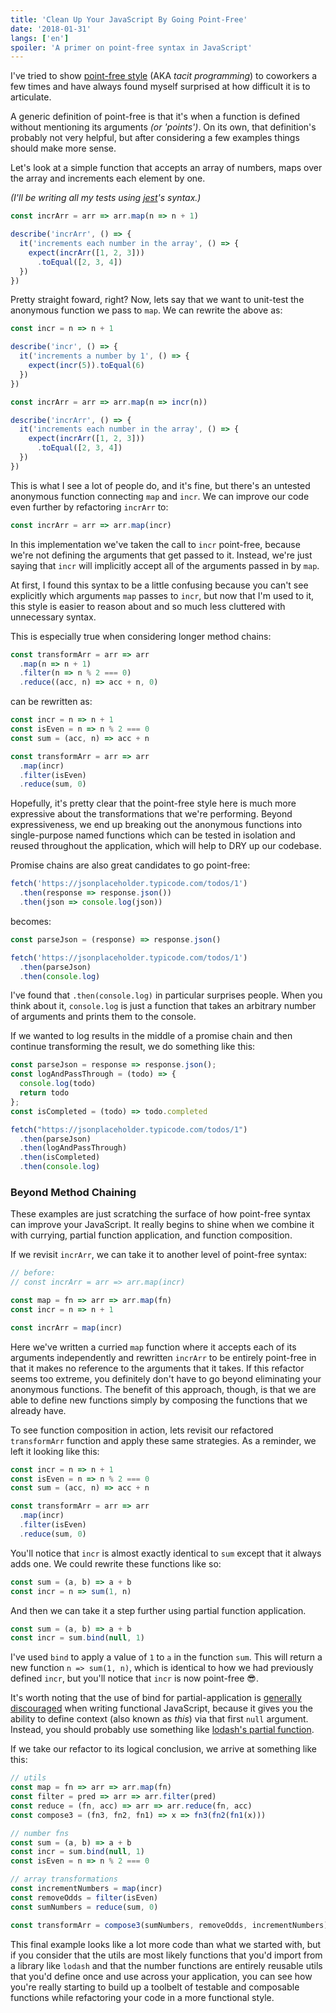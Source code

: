 ```yaml
---
title: 'Clean Up Your JavaScript By Going Point-Free'
date: '2018-01-31'
langs: ['en']
spoiler: 'A primer on point-free syntax in JavaScript'
---
```


I've tried to show [point-free style](https://en.wikipedia.org/wiki/Tacit_programming) (AKA _tacit programming_) to coworkers a few times and have always found myself surprised at how difficult it is to articulate.

A generic definition of point-free is that it's when a function is defined without mentioning its arguments _(or 'points')_. On its own, that definition's probably not very helpful, but after considering a few examples things should make more sense.

Let's look at a simple function that accepts an array of numbers, maps over the array and increments each element by one.

_(I'll be writing all my tests using [jest](https://jestjs.io/)'s syntax.)_

```js
const incrArr = arr => arr.map(n => n + 1)

describe('incrArr', () => {
  it('increments each number in the array', () => {
    expect(incrArr([1, 2, 3]))
      .toEqual([2, 3, 4])
  })
})
```

Pretty straight foward, right? Now, lets say that we want to unit-test the anonymous function we pass to `map`. We can rewrite the above as:

```js
const incr = n => n + 1

describe('incr', () => {
  it('increments a number by 1', () => {
    expect(incr(5)).toEqual(6)
  })
})

const incrArr = arr => arr.map(n => incr(n))

describe('incrArr', () => {
  it('increments each number in the array', () => {
    expect(incrArr([1, 2, 3]))
      .toEqual([2, 3, 4])
  })
})
```

This is what I see a lot of people do, and it's fine, but there's an untested anonymous function connecting `map` and `incr`. We can improve our code even further by refactoring `incrArr` to:

```js
const incrArr = arr => arr.map(incr)
```

In this implementation we've taken the call to `incr` point-free, because we're not defining the arguments that get passed to it. Instead, we're just saying that `incr` will implicitly accept all of the arguments passed in by `map`.

At first, I found this syntax to be a little confusing because you can't see explicitly which arguments `map` passes to `incr`, but now that I'm used to it, this style is easier to reason about and so much less cluttered with unnecessary syntax.

This is especially true when considering longer method chains:

```js
const transformArr = arr => arr
  .map(n => n + 1)
  .filter(n => n % 2 === 0)
  .reduce((acc, n) => acc + n, 0)
```

can be rewritten as:

```js
const incr = n => n + 1
const isEven = n => n % 2 === 0
const sum = (acc, n) => acc + n

const transformArr = arr => arr
  .map(incr)
  .filter(isEven)
  .reduce(sum, 0)
```

Hopefully, it's pretty clear that the point-free style here is much more expressive about the transformations that we're performing. Beyond expressiveness, we end up breaking out the anonymous functions into single-purpose named functions which can be tested in isolation and reused throughout the application, which will help to DRY up our codebase.

Promise chains are also great candidates to go point-free:

```js
fetch('https://jsonplaceholder.typicode.com/todos/1')
  .then(response => response.json())
  .then(json => console.log(json))
```

becomes:

```js
const parseJson = (response) => response.json()

fetch('https://jsonplaceholder.typicode.com/todos/1')
  .then(parseJson)
  .then(console.log)
```

I've found that `.then(console.log)` in particular surprises people. When you think about it, `console.log` is just a function that takes an arbitrary number of arguments and prints them to the console.

If we wanted to log results in the middle of a promise chain and then continue transforming the result, we do something like this:

```js
const parseJson = response => response.json();
const logAndPassThrough = (todo) => {
  console.log(todo)
  return todo
};
const isCompleted = (todo) => todo.completed

fetch("https://jsonplaceholder.typicode.com/todos/1")
  .then(parseJson)
  .then(logAndPassThrough)
  .then(isCompleted)
  .then(console.log)
```

### Beyond Method Chaining

These examples are just scratching the surface of how point-free syntax can improve your JavaScript. It really begins to shine when we combine it with currying, partial function application, and function composition.

If we revisit `incrArr`, we can take it to another level of point-free syntax:

```js
// before:
// const incrArr = arr => arr.map(incr)

const map = fn => arr => arr.map(fn)
const incr = n => n + 1

const incrArr = map(incr)
```

Here we've written a curried `map` function where it accepts each of its arguments independently and rewritten `incrArr` to be entirely point-free in that it makes no reference to the arguments that it takes. If this refactor seems too extreme, you definitely don't have to go beyond eliminating your anonymous functions. The benefit of this approach, though, is that we are able to define new functions simply by composing the functions that we already have.

To see function composition in action, lets revisit our refactored `transformArr` function and apply these same strategies. As a reminder, we left it looking like this:

```js
const incr = n => n + 1
const isEven = n => n % 2 === 0
const sum = (acc, n) => acc + n

const transformArr = arr => arr
  .map(incr)
  .filter(isEven)
  .reduce(sum, 0)
```

You'll notice that `incr` is almost exactly identical to `sum` except that it always adds one. We could rewrite these functions like so:

```js
const sum = (a, b) => a + b
const incr = n => sum(1, n)
```

And then we can take it a step further using partial function application.

```js
const sum = (a, b) => a + b
const incr = sum.bind(null, 1)
```

I've used `bind` to apply a value of `1` to `a` in the function `sum`. This will return a new function `n => sum(1, n)`, which is identical to how we had previously defined `incr`, but you'll notice that `incr` is now point-free 😎.

It's worth noting that the use of bind for partial-application is [generally discouraged](https://hackernoon.com/partial-application-of-functions-dbe7d9b80760) when writing functional JavaScript, because it gives you the ability to define context (also known as _this_) via that first `null` argument. Instead, you should probably use something like [lodash's partial function](https://lodash.com/docs/4.17.11#partial).

If we take our refactor to its logical conclusion, we arrive at something like this:

```js
// utils
const map = fn => arr => arr.map(fn)
const filter = pred => arr => arr.filter(pred)
const reduce = (fn, acc) => arr => arr.reduce(fn, acc)
const compose3 = (fn3, fn2, fn1) => x => fn3(fn2(fn1(x)))

// number fns
const sum = (a, b) => a + b
const incr = sum.bind(null, 1)
const isEven = n => n % 2 === 0

// array transformations
const incrementNumbers = map(incr)
const removeOdds = filter(isEven)
const sumNumbers = reduce(sum, 0)

const transformArr = compose3(sumNumbers, removeOdds, incrementNumbers);
```

This final example looks like a lot more code than what we started with, but if you consider that the utils are most likely functions that you'd import from a library like `lodash` and that the number functions are entirely reusable utils that you'd define once and use across your application, you can see how you're really starting to build up a toolbelt of testable and composable functions while refactoring your code in a more functional style.
